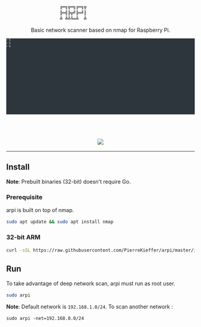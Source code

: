 ```
					╔═╗╦═╗╔═╗╦
					╠═╣╠╦╝╠═╝║
					╩ ╩╩╚═╩  ╩
```

<div align="center">

Basic network scanner based on nmap for Raspberry Pi. 

<img src="./assets/demo.gif"/>

<br/><br/>

<img src="./assets/arpi.jpg"/>


</div>

---

## Install 

**Note**: Prebuilt binaries (32-bit) doesn't require Go.

### Prerequisite 
arpi is built on top of nmap. 
```bash
sudo apt update && sudo apt install nmap
```

### 32-bit ARM 
```bash 
curl -sSL https://raw.githubusercontent.com/PierreKieffer/arpi/master/install/install_arpi32.sh | bash
```

## Run 
To take advantage of deep network scan, arpi must run as root user. 

```bash
sudo arpi
```

**Note**: Default network is `192.168.1.0/24`. To scan another network : 
```
sudo arpi -net=192.168.0.0/24
```




